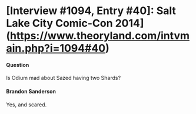 # [Interview #1094, Entry #40]: Salt Lake City Comic-Con 2014](https://www.theoryland.com/intvmain.php?i=1094#40)

#### Question

Is Odium mad about Sazed having two Shards?

#### Brandon Sanderson

Yes, and scared.

